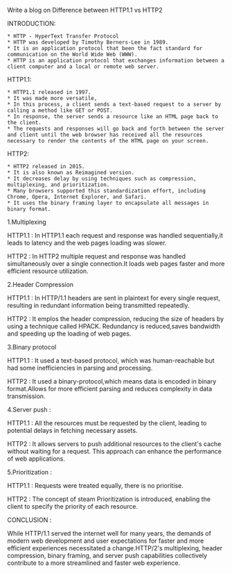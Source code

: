 Write a blog on Difference between HTTP1.1 vs HTTP2

INTRODUCTION:

    * HTTP - HyperText Transfer Protocol
    * HTTP was developed by Timothy Berners-Lee in 1989.
    * It is an application protocol that been the fact standard for communication on the World Wide Web (WWW).
    * HTTP is an application protocol that exchanges information between a client computer and a local or remote web server.

HTTP1.1:

    * HTTP1.1 released in 1997.
    * It was made more versatile,
    * In this process, a client sends a text-based request to a server by calling a method like GET or POST. 
    * In response, the server sends a resource like an HTML page back to the client.
    * The requests and responses will go back and forth between the server and client until the web browser has received all the resources necessary to render the contents of the HTML page on your screen.

HTTP2:

    * HTTP2 released in 2015.
    * It is also known as Reimagined version.
    * It decreases delay by using techniques such as compression, multiplexing, and prioritization.
    * Many browsers supported this standardization effort, including Chrome, Opera, Internet Explorer, and Safari.
    * It uses the binary framing layer to encapsulate all messages in binary format.


1.Multiplexing

HTTP1.1 : In HTTP1.1 each request and response was handled sequentially,it leads to latency and the web pages loading was slower.

HTTP2 : In HTTP2 multiple request and response was handled simultaneously over a single connection.It loads web pages faster and more efficient resource utilization.


2.Header Compression

HTTP1.1 : In HTTP/1.1 headers are sent in plaintext for every single request, resulting in redundant information being transmitted repeatedly.

HTTP2 : It emplos the header compression, reducing the size of headers by using a technique called HPACK. Redundancy is reduced,saves bandwidth and speeding up the loading of web pages.


3.Binary protocol 

HTTP1.1 : It used a text-based protocol, which was human-reachable but had some inefficiencies in parsing and processing.

HTTP2 : It used a binary-protocol,which means data is encoded in binary format.Allows for more efficient parsing and reduces complexity in data transmission.


4.Server push :

HTTP1.1 : All the resources must be requested by the client, leading to potential delays in fetching necessary assets.

HTTP2 : It allows servers to push additional resources to the client's cache without waiting for a request. This approach can enhance the performance of web applications.


5.Prioritization :

HTTP1.1 : Requests were treated equally, there is no prioritise.

HTTP2 : The concept of steam Prioritization is introduced, enabling the client to specify the priority of each resource.


CONCLUSION :

While HTTP/1.1 served the internet well for many years, the demands of modern web development and user expectations for faster and more efficient experiences necessitated a change.HTTP/2's multiplexing, header compression, binary framing, and server push capabilities collectively contribute to a more streamlined and faster web experience.